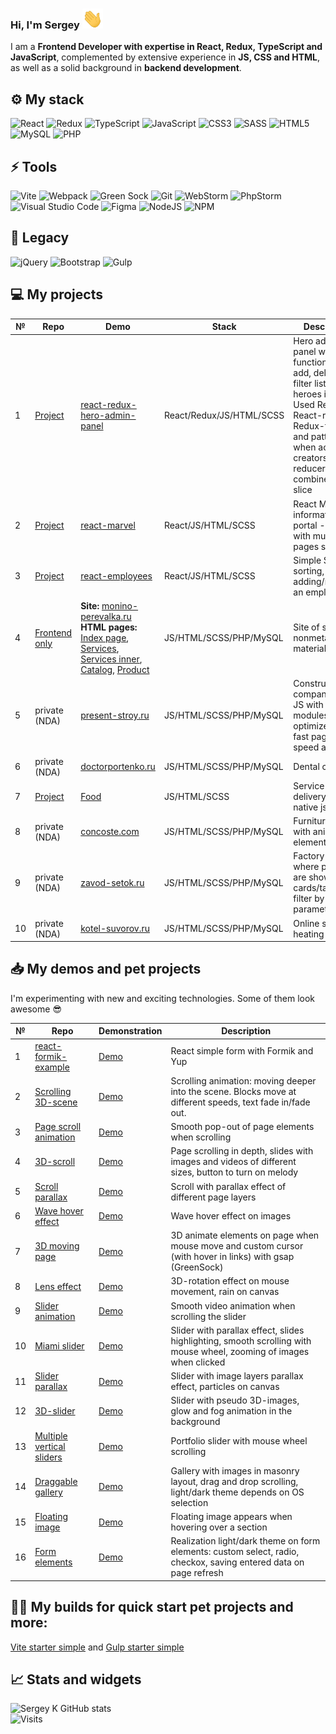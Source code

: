 ### Hi, I'm Sergey <img src="https://github.com/systemshock89/systemshock89/raw/main/img/Hi.gif" height="32">
I am a **Frontend Developer with expertise in React, Redux, TypeScript and JavaScript**, complemented by extensive experience in **JS, CSS and HTML**, as well as a solid background in **backend development**.

## ⚙️ My stack

![React](https://img.shields.io/badge/react-%2361DAFB.svg?&style=for-the-badge&logo=react&logoColor=black)
![Redux](https://img.shields.io/badge/redux-%23764ABC.svg?&style=for-the-badge&logo=redux&logoColor=white)
![TypeScript](https://img.shields.io/badge/typescript-%23007ACC.svg?style=for-the-badge&logo=typescript&logoColor=white)
![JavaScript](https://img.shields.io/badge/javascript-%23F7DF1E.svg?&style=for-the-badge&logo=javascript&logoColor=black)
![CSS3](https://img.shields.io/badge/css3-%231572B6.svg?&style=for-the-badge&logo=css3&logoColor=white)
![SASS](https://img.shields.io/badge/SASS-hotpink.svg?style=for-the-badge&logo=SASS&logoColor=white)
![HTML5](https://img.shields.io/badge/html5-%23E34F26.svg?&style=for-the-badge&logo=html5&logoColor=white)
![MySQL](https://img.shields.io/badge/mysql-%234479A1.svg?&style=for-the-badge&logo=mysql&logoColor=white)
![PHP](https://img.shields.io/badge/php-%23777BB4.svg?style=for-the-badge&logo=php&logoColor=white)

## ⚡ Tools
![Vite](https://img.shields.io/badge/vite-%23646CFF.svg?style=for-the-badge&logo=vite&logoColor=white)
![Webpack](https://img.shields.io/badge/webpack-%238DD6F9.svg?style=for-the-badge&logo=webpack&logoColor=black)
![Green Sock](https://img.shields.io/badge/greensock-%2388CE02.svg?&style=for-the-badge&logo=greensock&logoColor=black)
![Git](https://img.shields.io/badge/git-%23F05033.svg?style=for-the-badge&logo=git&logoColor=white)
![WebStorm](https://img.shields.io/badge/webstorm-143?style=for-the-badge&logo=webstorm&logoColor=white&color=black)
![PhpStorm](https://img.shields.io/badge/phpstorm-%23000000.svg?&style=for-the-badge&logo=phpstorm&logoColor=white)
![Visual Studio Code](https://img.shields.io/badge/Visual%20Studio%20Code-0078d7.svg?style=for-the-badge&logo=visual-studio-code&logoColor=white)
![Figma](https://img.shields.io/badge/figma-%23F24E1E.svg?style=for-the-badge&logo=figma&logoColor=white)
![NodeJS](https://img.shields.io/badge/node.js-%23339933.svg?&style=for-the-badge&logo=node.js&logoColor=white)
![NPM](https://img.shields.io/badge/npm-%23CB3837.svg?&style=for-the-badge&logo=npm&logoColor=white)

## 🧱 Legacy
![jQuery](https://img.shields.io/badge/jquery-%230769AD.svg?style=for-the-badge&logo=jquery&logoColor=white)
![Bootstrap](https://img.shields.io/badge/bootstrap-%238511FA.svg?style=for-the-badge&logo=bootstrap&logoColor=white)
![Gulp](https://img.shields.io/badge/GULP-%23CF4647.svg?style=for-the-badge&logo=gulp&logoColor=white)

## 💻 My projects
| № | Repo | Demo | Stack | Description |
| -- | -- | -- | -- | -- |
| 1 | [Project](https://github.com/systemshock89/react-redux-hero-admin-panel) | [react-redux-hero-admin-panel](https://systemshock89.github.io/react-redux-hero-admin-panel/) | React/Redux/JS/HTML/SCSS | Hero admin panel with functions show, add, delete and filter list of heroes in DB.<br> Used React, React-redux, Redux-toolkit and pattern when action creators and reducers combined in slice |
| 2 | [Project](https://github.com/systemshock89/react-marvel) | [react-marvel](https://systemshock89.github.io/react-marvel/) | React/JS/HTML/SCSS | React Marvel information portal - SPA with multiple pages structure |
| 3 | [Project](https://github.com/systemshock89/react-employees) | [react-employees](https://systemshock89.github.io/react-employees/) | React/JS/HTML/SCSS | Simple SPA with sorting, adding/removing an employee |
| 4 | [Frontend only](https://github.com/systemshock89/monino-frontend) | **Site:** [monino-perevalka.ru](https://monino-perevalka.ru/) <br> **HTML pages:** [Index page](https://systemshock89.github.io/monino-frontend/), [Services](https://systemshock89.github.io/monino-frontend/services.html), [Services inner](https://systemshock89.github.io/monino-frontend/services-inner.html), [Catalog](https://systemshock89.github.io/monino-frontend/catalog.html), [Product](https://systemshock89.github.io/monino-frontend/product.html) | JS/HTML/SCSS/PHP/MySQL | Site of sale nonmetallic materials |
| 5 | private (NDA) | [present-stroy.ru](https://present-stroy.ru/) | JS/HTML/SCSS/PHP/MySQL | Construction company,<br> JS with modules, optimized for fast page load speed and SEO |
| 6 | private (NDA) | [doctorportenko.ru](https://doctorportenko.ru/) | JS/HTML/SCSS/PHP/MySQL | Dental clinic |
| 7 | [Project](https://github.com/systemshock89/js-app-food) | [Food](https://systemshock89.github.io/js-app-food/) | JS/HTML/SCSS | Service food delivery on native js |
| 8 | private (NDA) | [concoste.com](https://concoste.com/) | JS/HTML/SCSS/PHP/MySQL | Furniture catalog with animated elements |
| 9 | private (NDA) | [zavod-setok.ru](https://zavod-setok.ru/) | JS/HTML/SCSS/PHP/MySQL | Factory catalog, where products are shown as cards/table with filter by parameters |
| 10 | private (NDA) | [kotel-suvorov.ru](https://kotel-suvorov.ru/) | JS/HTML/SCSS/PHP/MySQL | Online store of heating boilers |

## 📥 My demos and pet projects 
I'm experimenting with new and exciting technologies.
Some of them look awesome 😎

| № | Repo | Demonstration | Description |
| -- | -- | -- | -- |
| 1 | [react-formik-example](https://github.com/systemshock89/react-formik-example) | [Demo](https://systemshock89.github.io/react-formik-example/) | React simple form with Formik and Yup |
| 2 | [Scrolling 3D-scene](https://github.com/systemshock89/demo-scrolling-3d-scene) | [Demo](https://systemshock89.github.io/demo-scrolling-3d-scene/) | Scrolling animation: moving deeper into the scene. Blocks move at different speeds, text fade in/fade out. |
| 3 | [Page scroll animation](https://github.com/systemshock89/demo-page-scroll-animation) | [Demo](https://systemshock89.github.io/demo-page-scroll-animation/) | Smooth pop-out of page elements when scrolling |
| 4 | [3D-scroll](https://github.com/systemshock89/demo-3d-scroll) | [Demo](https://systemshock89.github.io/demo-3d-scroll/) | Page scrolling in depth, slides with images and videos of different sizes, button to turn on melody |
| 5 | [Scroll parallax](https://github.com/systemshock89/demo-scroll-parallax) | [Demo](https://systemshock89.github.io/demo-scroll-parallax/) | Scroll with parallax effect of different page layers |
| 6 | [Wave hover effect](https://github.com/systemshock89/demo-wave-hover-effect) | [Demo](https://systemshock89.github.io/demo-wave-hover-effect/) | Wave hover effect on images |
| 7 | [3D moving page](https://github.com/systemshock89/demo-3d-moving-page) | [Demo](https://systemshock89.github.io/demo-3d-moving-page/) | 3D animate elements on page when mouse move and custom cursor (with hover in links) with gsap (GreenSock) |
| 8 | [Lens effect](https://github.com/systemshock89/demo-lens-effect) | [Demo](https://systemshock89.github.io/demo-lens-effect/) | 3D-rotation effect on mouse movement, rain on canvas |
| 9 | [Slider animation](https://github.com/systemshock89/demo-slider-animation) | [Demo](https://systemshock89.github.io/demo-slider-animation/) | Smooth video animation when scrolling the slider |
| 10 | [Miami slider](https://github.com/systemshock89/demo-miami-slider) | [Demo](https://systemshock89.github.io/demo-miami-slider/) | Slider with parallax effect, slides highlighting, smooth scrolling with mouse wheel, zooming of images when clicked |
| 11 | [Slider parallax](https://github.com/systemshock89/demo-slider-parallax) | [Demo](https://systemshock89.github.io/demo-slider-parallax/) | Slider with image layers parallax effect, particles on canvas |
| 12 | [3D-slider](https://github.com/systemshock89/demo-3d-slider) | [Demo](https://systemshock89.github.io/demo-3d-slider/) | Slider with pseudo 3D-images, glow and fog animation in the background |
| 13 | [Multiple vertical sliders](https://github.com/systemshock89/demo-multiple-vertical-sliders) | [Demo](https://systemshock89.github.io/demo-multiple-vertical-sliders/) | Portfolio slider with mouse wheel scrolling |
| 14 | [Draggable gallery](https://github.com/systemshock89/demo-draggable-gallery) | [Demo](https://systemshock89.github.io/demo-draggable-gallery/) | Gallery with images in masonry layout, drag and drop scrolling, light/dark theme depends on OS selection |
| 15 | [Floating image](https://github.com/systemshock89/demo-floating-image) | [Demo](https://systemshock89.github.io/demo-floating-image/) | Floating image appears when hovering over a section |
| 16 | [Form elements](https://github.com/systemshock89/demo-form-elements/) | [Demo](https://systemshock89.github.io/demo-form-elements/) | Realization light/dark theme on form elements: custom select, radio, checkox, saving entered data on page refresh |

## 👨‍💻 My builds for quick start pet projects and more:
[Vite starter simple](https://github.com/systemshock89/vite-starter-simple) and [Gulp starter simple](https://github.com/systemshock89/gulp-starter-simple)

## 📈 Stats and widgets

![Sergey K GitHub stats](https://github-readme-stats.vercel.app/api?username=systemshock89&show_icons=true&theme=catppuccin_latte )
<br>
![Visits](https://komarev.com/ghpvc/?username=systemshock89)

<!--
**systemshock89/systemshock89** is a ✨ _special_ ✨ repository because its `README.md` (this file) appears on your GitHub profile.

Here are some ideas to get you started:

- 🔭 I’m currently working on ...
- 🌱 I’m currently learning ...
- 👯 I’m looking to collaborate on ...
- 🤔 I’m looking for help with ...
- 💬 Ask me about ...
- 📫 How to reach me: ...
- 😄 Pronouns: ...
- ⚡ Fun fact: ...
-->
